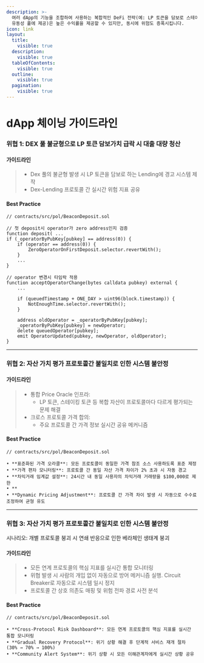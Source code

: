 ```yaml
---
description: >-
  여러 dApp의 기능을 조합하여 사용하는 복합적인 DeFi 전략(예: LP 토큰을 담보로 스테이블코인 발행 후, 다시 해당 스테이블코인을
  유동성 풀에 제공)은 높은 수익률을 제공할 수 있지만, 동시에 위험도 증폭시킵니다.
icon: link
layout:
  title:
    visible: true
  description:
    visible: true
  tableOfContents:
    visible: true
  outline:
    visible: true
  pagination:
    visible: true
---
```


# dApp 체이닝 가이드라인

### 위협 1: DEX 풀 불균형으로 LP 토큰 담보가치 급락 시 대출 대량 청산

#### 가이드라인

> * Dex 풀의 불균형 발생 시 LP 토큰을 담보로 하는 Lending에 경고 시스템 제작
> * Dex-Lending 프로토콜 간 실시간 위험 지표 공유

#### Best Practice&#x20;

```solidity
// contracts/src/pol/BeaconDeposit.sol

// 첫 deposit시 operator가 zero address인지 검증
function deposit( ...
if (_operatorByPubKey[pubkey] == address(0)) {
    if (operator == address(0)) {
        ZeroOperatorOnFirstDeposit.selector.revertWith();
    }
    ...
}

// operator 변경시 타임락 적용
function acceptOperatorChange(bytes calldata pubkey) external {
    ...

    if (queuedTimestamp + ONE_DAY > uint96(block.timestamp)) { 
        NotEnoughTime.selector.revertWith();
    }

    address oldOperator = _operatorByPubKey[pubkey];
    _operatorByPubKey[pubkey] = newOperator;
    delete queuedOperator[pubkey];
    emit OperatorUpdated(pubkey, newOperator, oldOperator);
}
```

***

### 위협 2: 자산 가치 평가 프로토콜간 불일치로 인한 시스템 불안정

#### 가이드라인

> * 통합 Price Oracle 인프라:&#x20;
>   * LP 토큰, 스테이킹 토큰 등 복합 자산이 프로토콜마다 다르게 평가되는 문제 해결
> * 크로스 프로토콜 가격 합의:&#x20;
>   * 주요 프로토콜 간 가격 정보 실시간 공유 메커니즘

#### Best Practice

```solidity
// contracts/src/pol/BeaconDeposit.sol

• **표준화된 가격 오라클**: 모든 프로토콜이 동일한 가격 참조 소스 사용하도록 표준 제정
• **가격 편차 모니터링**: 프로토콜 간 동일 자산 가격 차이가 2% 초과 시 자동 경고
• **차익거래 임계값 설정**: 24시간 내 동일 사용자의 차익거래 거래량을 $100,000로 제한
• **
• **Dynamic Pricing Adjustment**: 프로토콜 간 가격 차이 발생 시 자동으로 수수료 조정하여 균형 유도
```

***

### 위협 3: 자산 가치 평가 프로토콜간 불일치로 인한 시스템 불안정

시나리오: 개별 프로토콜 붕괴 시 연쇄 반응으로 인한 베라체인 생태계 붕괴

#### 가이드라인

> * 모든 연계 프로토콜의 핵심 지표를 실시간 통합 모니터링
> * 위협 발생 시 사람의 개입 없이 자동으로 방어 메커니즘 실행. Circuit Breaker로 자동으로 시스템 일시 정지
> * 프로토콜 간 상호 의존도 매핑 및 위험 전파 경로 사전 분석

#### Best Practice

```solidity
// contracts/src/pol/BeaconDeposit.sol

• **Cross-Protocol Risk Dashboard**: 모든 연계 프로토콜의 핵심 지표를 실시간 통합 모니터링
• **Gradual Recovery Protocol**: 위기 상황 해결 후 단계적 서비스 재개 절차 (30% → 70% → 100%)
• **Community Alert System**: 위기 상황 시 모든 이해관계자에게 실시간 상황 공유
```
